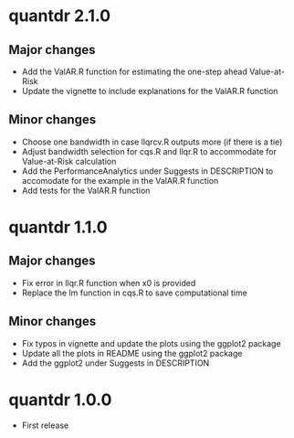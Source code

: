 # quantdr 2.1.0

## Major changes

* Add the ValAR.R function for estimating the one-step ahead Value-at-Risk
* Update the vignette to include explanations for the ValAR.R function

## Minor changes

* Choose one bandwidth in case llqrcv.R outputs more (if there is a tie)
* Adjust bandwidth selection for cqs.R and llqr.R to accommodate for Value-at-Risk calculation
* Add the PerformanceAnalytics under Suggests in DESCRIPTION to accomodate for the example in the ValAR.R function
* Add tests for the ValAR.R function

# quantdr 1.1.0

## Major changes

* Fix error in llqr.R function when x0 is provided
* Replace the lm function in cqs.R to save computational time

## Minor changes

* Fix typos in vignette and update the plots using the ggplot2 package
* Update all the plots in README using the ggplot2 package
* Add the ggplot2 under Suggests in DESCRIPTION

# quantdr 1.0.0

* First release


